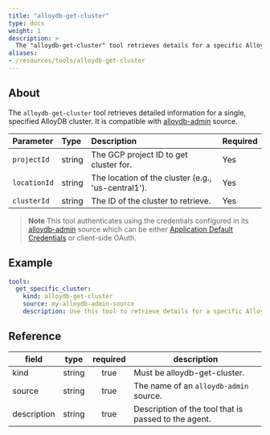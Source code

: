 ```yaml
---
title: "alloydb-get-cluster"
type: docs
weight: 1
description: >
  The "alloydb-get-cluster" tool retrieves details for a specific AlloyDB cluster.
aliases:
- /resources/tools/alloydb-get-cluster
---
```


## About

The `alloydb-get-cluster` tool retrieves detailed information for a single, specified AlloyDB cluster. It is compatible with [alloydb-admin](../../sources/alloydb-admin.md) source.
	
| Parameter  | Type   | Description                                                                              | Required |
| :--------- | :----- | :--------------------------------------------------------------------------------------- | :------- |
| `projectId`  | string | The GCP project ID to get cluster for.                                                 | Yes      |
| `locationId` | string | The location of the cluster (e.g., 'us-central1'). | Yes      |
| `clusterId` | string | The ID of the cluster to retrieve. | Yes      |
> **Note**
> This tool authenticates using the credentials configured in its [alloydb-admin](../../sources/alloydb-admin.md) source which can be either [Application Default Credentials](https://cloud.google.com/docs/authentication/application-default-credentials) or client-side OAuth.

## Example

```yaml
tools:
  get_specific_cluster:
    kind: alloydb-get-cluster
    source: my-alloydb-admin-source
    description: Use this tool to retrieve details for a specific AlloyDB cluster.
```
## Reference
| **field**   |                  **type**                  | **required** | **description**                                                                                  |
|-------------|:------------------------------------------:|:------------:|--------------------------------------------------------------------------------------------------|
| kind        |                   string                   |     true     | Must be alloydb-get-cluster.                                                                  |                                               |
| source      |                   string                   |     true     | The name of an `alloydb-admin` source.                                                                       |
| description |                   string                   |     true     | Description of the tool that is passed to the agent.                                             |